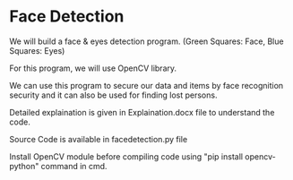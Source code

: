 # Face Detection
We will build a face & eyes detection program. (Green Squares: Face,  Blue Squares: Eyes)

For this program, we will use OpenCV library.

We can use this program to secure our data and items by face recognition security and it can also be used for finding lost persons.

Detailed explaination is given in Explaination.docx file to understand the code.

Source Code is available in facedetection.py file

Install OpenCV module before compiling code using "pip install opencv-python" command in cmd.

